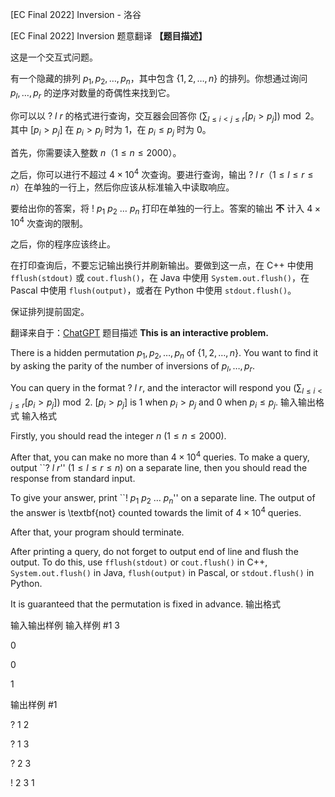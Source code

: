 



[EC Final 2022] Inversion - 洛谷














[EC Final 2022] Inversion
题意翻译
**【题目描述】**

这是一个交互式问题。

有一个隐藏的排列 $p_1, p_2, \dots, p_n$，其中包含 $\{1, 2, \dots, n\}$ 的排列。你想通过询问 $p_l,\ldots, p_r$ 的逆序对数量的奇偶性来找到它。

你可以以 ${?~l~r}$ 的格式进行查询，交互器会回答你 $\left( \sum_{l\leq i < j\leq r} [p_i > p_j]\right) \bmod 2$。其中 $[p_i>p_j]$ 在 $p_i>p_j$ 时为 $1$，在 $p_i\le p_j$ 时为 $0$。

首先，你需要读入整数 $n$（$1\le n\le 2000$）。

之后，你可以进行不超过 $4 \times 10^4$ 次查询。要进行查询，输出 ${?~l~r}$（$1 \leq l \leq r \leq n$）在单独的一行上，然后你应该从标准输入中读取响应。

要给出你的答案，将 ${!~p_1~p_2~\dots~p_n}$ 打印在单独的一行上。答案的输出 $\textbf{不}$ 计入 $4 \times 10^4$ 次查询的限制。

之后，你的程序应该终止。

在打印查询后，不要忘记输出换行并刷新输出。要做到这一点，在 C++ 中使用 $\texttt{fflush(stdout)}$ 或 $\texttt{cout.flush()}$，在 Java 中使用 $\texttt{System.out.flush()}$，在 Pascal 中使用 $\texttt{flush(output)}$，或者在 Python 中使用 $\texttt{stdout.flush()}$。

保证排列提前固定。

翻译来自于：[ChatGPT](https://chatgpt.com/)
题目描述
$\textbf{This is an interactive problem.}$

There is a hidden permutation $p_1, p_2, \dots, p_n$ of $\{1, 2, \dots, n\}$. You want to find it by asking the parity of the number of inversions of $p_l,\ldots, p_r$.

You can query in the format ${?~l~r}$, and the interactor will respond you $\left( \sum_{l\leq i < j\leq r} [p_i > p_j]\right) \bmod 2$. $[p_i>p_j]$ is $1$ when $p_i>p_j$ and $0$ when $p_i\le p_j$.
输入输出格式
输入格式

Firstly, you should read the integer $n$ ($1\le n\le 2000$).

After that, you can make no more than $4 \times 10^4$ queries. To make a query, output ``${?~l~r}$'' ($1 \leq l \leq r \leq n$) on a separate line, then you should read the response from standard input. 

To give your answer, print ``${!~p_1~p_2~\dots~p_n}$'' on a separate line. The output of the answer is \textbf{not} counted towards the limit of $4 \times 10^4$ queries. 

After that, your program should terminate. 

After printing a query, do not forget to output end of line and flush the output. To do this, use $\texttt{fflush(stdout)}$ or $\texttt{cout.flush()}$ in C++, $\texttt{System.out.flush()}$ in Java, $\texttt{flush(output)}$ in Pascal, or $\texttt{stdout.flush()}$ in Python. 

It is guaranteed that the permutation is fixed in advance. 
输出格式


输入输出样例
输入样例 #1
3

0

0

1

输出样例 #1

? 1 2

? 1 3

? 2 3

! 2 3 1






